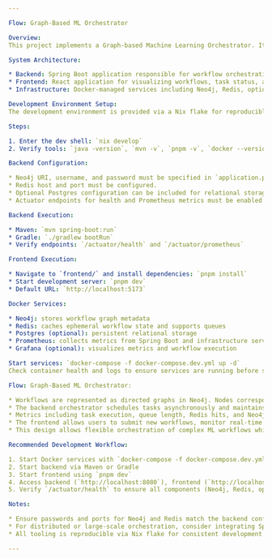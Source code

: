 ```yaml
---

Flow: Graph-Based ML Orchestrator

Overview:
This project implements a Graph-based Machine Learning Orchestrator. Its primary function is to manage, schedule, and track machine learning workflows represented as graph structures. The system leverages Neo4j for workflow metadata storage and Redis for caching and ephemeral state management. The backend is implemented using Spring Boot, exposing REST APIs for orchestrator operations, while the frontend is a React application managed via pnpm. Monitoring is handled using Prometheus, with optional Grafana dashboards for visualization.

System Architecture:

* Backend: Spring Boot application responsible for workflow orchestration, database interaction, caching, and exposing API endpoints.
* Frontend: React application for visualizing workflows, task status, and interacting with the orchestrator.
* Infrastructure: Docker-managed services including Neo4j, Redis, optional PostgreSQL, Prometheus, and Grafana.

Development Environment Setup:
The development environment is provided via a Nix flake for reproducible versions of Java, Node.js, pnpm, Docker, and auxiliary tools.

Steps:

1. Enter the dev shell: `nix develop`
2. Verify tools: `java -version`, `mvn -v`, `pnpm -v`, `docker --version`, `docker-compose --version`

Backend Configuration:

* Neo4j URI, username, and password must be specified in `application.properties` or `application.yml`.
* Redis host and port must be configured.
* Optional Postgres configuration can be included for relational storage.
* Actuator endpoints for health and Prometheus metrics must be enabled.

Backend Execution:

* Maven: `mvn spring-boot:run`
* Gradle: `./gradlew bootRun`
* Verify endpoints: `/actuator/health` and `/actuator/prometheus`

Frontend Execution:

* Navigate to `frontend/` and install dependencies: `pnpm install`
* Start development server: `pnpm dev`
* Default URL: `http://localhost:5173`

Docker Services:

* Neo4j: stores workflow graph metadata
* Redis: caches ephemeral workflow state and supports queues
* Postgres (optional): persistent relational storage
* Prometheus: collects metrics from Spring Boot and infrastructure services
* Grafana (optional): visualizes metrics and workflow execution

Start services: `docker-compose -f docker-compose.dev.yml up -d`
Check container health and logs to ensure services are running before starting the backend.

Flow: Graph-Based ML Orchestrator:

* Workflows are represented as directed graphs in Neo4j. Nodes correspond to tasks such as data preprocessing, model training, or evaluation. Edges represent dependencies or execution order between tasks.
* The backend orchestrator schedules tasks asynchronously and maintains state in Redis.
* Metrics including task execution, queue length, Redis hits, and Neo4j query performance are exposed via Spring Boot Actuator, scraped by Prometheus, and visualized in Grafana.
* The frontend allows users to submit new workflows, monitor real-time execution, visualize graph structure and task statuses, and interact with the orchestrator.
* This design allows flexible orchestration of complex ML workflows while keeping task dependencies explicit and queryable.

Recommended Development Workflow:

1. Start Docker services with `docker-compose -f docker-compose.dev.yml up -d`
2. Start backend via Maven or Gradle
3. Start frontend using `pnpm dev`
4. Access backend (`http://localhost:8080`), frontend (`http://localhost:5173`), Prometheus (`http://localhost:9090`), Grafana (`http://localhost:3000`)
5. Verify `/actuator/health` to ensure all components (Neo4j, Redis, optional Postgres) report `UP`

Notes:

* Ensure passwords and ports for Neo4j and Redis match the backend configuration.
* For distributed or large-scale orchestration, consider integrating Spring Cloud Stream or Kafka for workflow dispatch.
* All tooling is reproducible via Nix flake for consistent development across machines.

---
```

